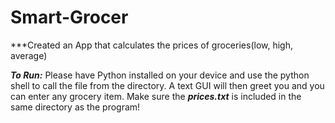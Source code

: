 # Smart-Grocer
***Created an App that calculates the prices of groceries(low, high, average)

***To Run:*** Please have Python installed on your device and use the python shell to call the file from the directory. A text GUI will then greet you and you can enter any grocery item. Make sure the ***prices.txt*** is included in the same directory as the program!
